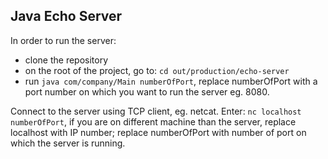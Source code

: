 ## Java Echo Server

In order to run the server:
- clone the repository
- on the root of the project, go to: `cd out/production/echo-server`
- run `java com/company/Main numberOfPort`, replace numberOfPort with a port number on which you want to run the server eg. 8080.

Connect to the server using TCP client, eg. netcat. Enter: `nc localhost numberOfPort`, if you are on different machine than the server, replace localhost with IP number; replace numberOfPort with number of port on which the server is running.

